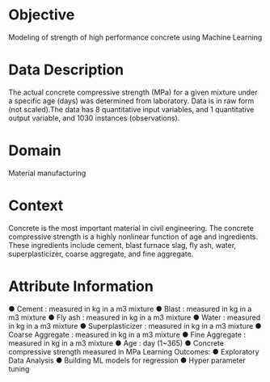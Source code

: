 # Objective

Modeling of strength of high performance concrete using Machine Learning

# Data Description

The actual concrete compressive strength (MPa) for a given mixture under a
specific age (days) was determined from laboratory. Data is in raw form (not
scaled).The data has 8 quantitative input variables, and 1 quantitative output
variable, and 1030 instances (observations).

# Domain

Material manufacturing

# Context

Concrete is the most important material in civil engineering. The concrete
compressive strength is a highly nonlinear function of age and ingredients.
These ingredients include cement, blast furnace slag, fly ash, water,
superplasticizer, coarse aggregate, and fine aggregate.

# Attribute Information

● Cement : measured in kg in a m3 mixture
● Blast : measured in kg in a m3 mixture
● Fly ash : measured in kg in a m3 mixture
● Water : measured in kg in a m3 mixture
● Superplasticizer : measured in kg in a m3 mixture
● Coarse Aggregate : measured in kg in a m3 mixture
● Fine Aggregate : measured in kg in a m3 mixture
● Age : day (1~365)
● Concrete compressive strength measured in MPa
Learning Outcomes:
● Exploratory Data Analysis
● Building ML models for regression
● Hyper parameter tuning
